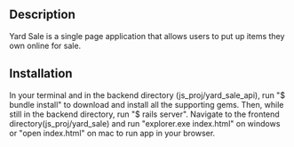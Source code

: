 ## Description
Yard Sale is a single page application that allows users to put up items they own online for sale.

## Installation
In your terminal and in the backend directory (js_proj/yard_sale_api), run "$ bundle install" to download and install all the supporting gems. Then, while still in the backend directory, run "$ rails server". Navigate to the frontend directory(js_proj/yard_sale) and run "explorer.exe index.html" on windows or "open index.html" on mac to run app in your browser.